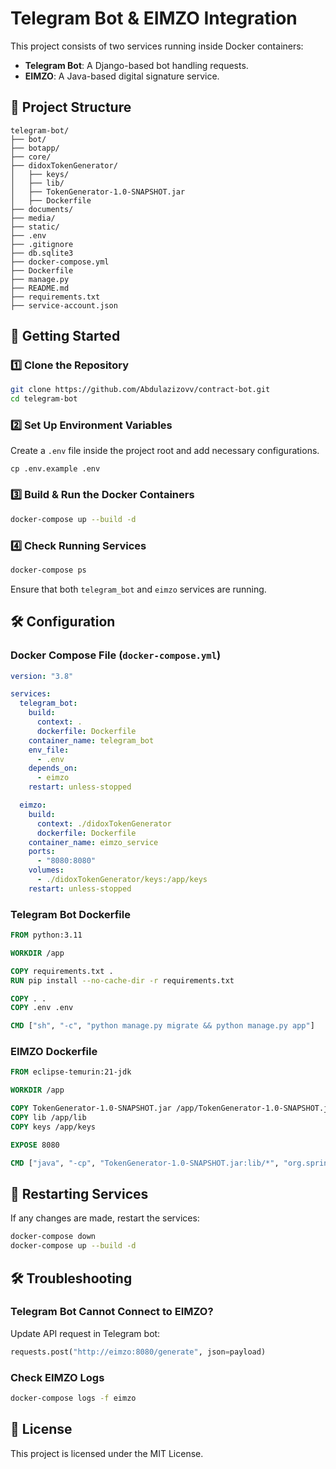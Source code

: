 # Telegram Bot & EIMZO Integration

This project consists of two services running inside Docker containers:
- **Telegram Bot**: A Django-based bot handling requests.
- **EIMZO**: A Java-based digital signature service.

## 📂 Project Structure
```
telegram-bot/
├── bot/
├── botapp/
├── core/
├── didoxTokenGenerator/
│   ├── keys/
│   ├── lib/
│   ├── TokenGenerator-1.0-SNAPSHOT.jar
│   ├── Dockerfile
├── documents/
├── media/
├── static/
├── .env
├── .gitignore
├── db.sqlite3
├── docker-compose.yml
├── Dockerfile
├── manage.py
├── README.md
├── requirements.txt
├── service-account.json
```

## 🚀 Getting Started

### 1️⃣ **Clone the Repository**
```sh
git clone https://github.com/Abdulazizovv/contract-bot.git
cd telegram-bot
```

### 2️⃣ **Set Up Environment Variables**
Create a `.env` file inside the project root and add necessary configurations.

```
cp .env.example .env
```


### 3️⃣ **Build & Run the Docker Containers**
```sh
docker-compose up --build -d
```

### 4️⃣ **Check Running Services**
```sh
docker-compose ps
```
Ensure that both `telegram_bot` and `eimzo` services are running.

## 🛠 Configuration
### **Docker Compose File (`docker-compose.yml`)**
```yaml
version: "3.8"

services:
  telegram_bot:
    build:
      context: .
      dockerfile: Dockerfile
    container_name: telegram_bot
    env_file:
      - .env
    depends_on:
      - eimzo
    restart: unless-stopped

  eimzo:
    build:
      context: ./didoxTokenGenerator
      dockerfile: Dockerfile
    container_name: eimzo_service
    ports:
      - "8080:8080"
    volumes:
      - ./didoxTokenGenerator/keys:/app/keys
    restart: unless-stopped
```

### **Telegram Bot Dockerfile**
```dockerfile
FROM python:3.11

WORKDIR /app

COPY requirements.txt .
RUN pip install --no-cache-dir -r requirements.txt

COPY . .
COPY .env .env

CMD ["sh", "-c", "python manage.py migrate && python manage.py app"]
```

### **EIMZO Dockerfile**
```dockerfile
FROM eclipse-temurin:21-jdk

WORKDIR /app

COPY TokenGenerator-1.0-SNAPSHOT.jar /app/TokenGenerator-1.0-SNAPSHOT.jar
COPY lib /app/lib
COPY keys /app/keys

EXPOSE 8080

CMD ["java", "-cp", "TokenGenerator-1.0-SNAPSHOT.jar:lib/*", "org.springframework.boot.loader.JarLauncher"]
```

## 🔄 Restarting Services
If any changes are made, restart the services:
```sh
docker-compose down
docker-compose up --build -d
```

## 🛠 Troubleshooting
### **Telegram Bot Cannot Connect to EIMZO?**
Update API request in Telegram bot:
```python
requests.post("http://eimzo:8080/generate", json=payload)
```

### **Check EIMZO Logs**
```sh
docker-compose logs -f eimzo
```

## 📜 License
This project is licensed under the MIT License.

